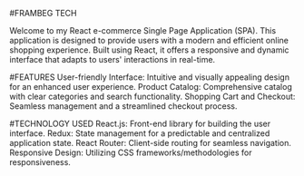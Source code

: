 #FRAMBEG TECH

Welcome to my React e-commerce Single Page Application (SPA). This application is designed to provide users with a modern and efficient online shopping experience. Built using React, it offers a responsive and dynamic interface that adapts to users' interactions in real-time.

#FEATURES
User-friendly Interface: Intuitive and visually appealing design for an enhanced user experience.
Product Catalog: Comprehensive catalog with clear categories and search functionality.
Shopping Cart and Checkout: Seamless management and a streamlined checkout process.

#TECHNOLOGY USED
React.js: Front-end library for building the user interface.
Redux: State management for a predictable and centralized application state.
React Router: Client-side routing for seamless navigation.
Responsive Design: Utilizing CSS frameworks/methodologies for responsiveness.
